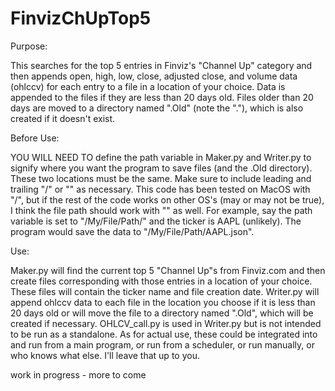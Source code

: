 # FinvizChUpTop5


Purpose:

This searches for the top 5 entries in Finviz's "Channel Up" category and then appends open, high, low, close, adjusted close, and volume 
data (ohlccv) for each entry to a file in a location of your choice. Data is appended to the files if they are less than 20 days old. Files 
older than 20 days are moved to a directory named ".Old" (note the "."), which is also created if it doesn't exist.

Before Use:

YOU WILL NEED TO define the path variable in Maker.py and Writer.py to signify where you want the program to save files (and the .Old 
directory). These two locations must be the same. Make sure to include leading and trailing "/" or "\" as necessary. This code has been tested 
on MacOS with "/", but if the rest of the code works on other OS's (may or may not be true), I think the file path should work with "\" as well.
For example, say the path variable is set to "/My/File/Path/" and the ticker is AAPL (unlikely). The program would save the data to "/My/File/Path/AAPL.json".

Use:

Maker.py will find the current top 5 "Channel Up"s from Finviz.com and then create files corresponding with those entries in a location 
of your choice. These files  will contain the ticker name and file creation date.
Writer.py will append ohlccv data to each file in the location you choose if it is less than 20 days old or will move the file to a directory
named ".Old", which will be created if necessary.
OHLCV_call.py is used in Writer.py but is not intended to be run as a standalone. 
As for actual use, these could be integrated into and run from a main program, or run from a scheduler, or run manually, or who knows what else. 
I'll leave that up to you.


work in progress - more to come
